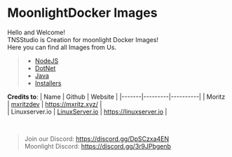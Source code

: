 # MoonlightDocker Images

Hello and Welcome!<br>
TNSStudio is Creation for moonlight Docker Images!<br>
Here you can find all Images from Us.

> - [NodeJS](/runtimes/nodejs/readme.md)
> - [DotNet](/runtimes/dotnet/readme.md)
> - [Java](/runtimes/java/readme.md)
> - [Installers](/installer/readme.md)



**Credits to**: 
|  Name | Github  |  Website |
|-------|---------|----------|
|  Moritz |  [mxritzdev](https://github.com/mxritzdev) | https://mxritz.xyz/  |  
|  Linuxserver.io | [LinuxServer.io](https://github.com/linuxserver) | https://linuxserver.io |  

<br>

> Join our Discord: https://discord.gg/DpSCzxa4EN<br>
> Moonlight Discord: https://discord.gg/3r9JPbgenb
